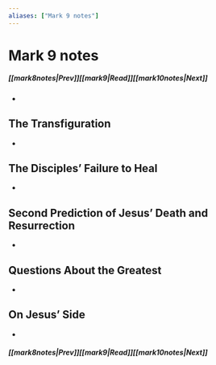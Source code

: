 ```yaml
---
aliases: ["Mark 9 notes"]
---
```

# Mark 9 notes
##### <span class=arrow-left></span>[[mark8notes|Prev]]<span class=navigation-separator></span>[[mark9|Read]]<span class=navigation-separator></span>[[mark10notes|Next]]<span class=arrow-right></span>
- 
## The Transfiguration
- 
## The Disciples’ Failure to Heal
- 
## Second Prediction of Jesus’ Death and Resurrection
- 
## Questions About the Greatest
- 
## On Jesus’ Side
- 
##### <span class=arrow-left></span>[[mark8notes|Prev]]<span class=navigation-separator></span>[[mark9|Read]]<span class=navigation-separator></span>[[mark10notes|Next]]<span class=arrow-right></span>